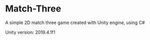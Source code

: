 # Match-Three
A simple 2D match three game created with Unity engine, using C#

Unity version: 2019.4.1f1
